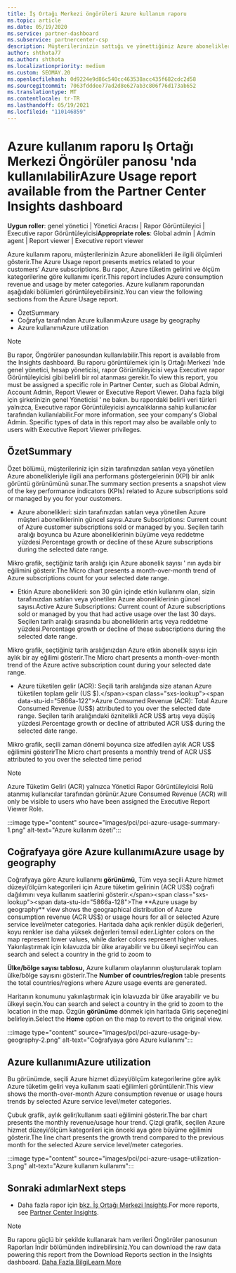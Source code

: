 ```yaml
---
title: İş Ortağı Merkezi öngörüleri Azure kullanım raporu
ms.topic: article
ms.date: 05/19/2020
ms.service: partner-dashboard
ms.subservice: partnercenter-csp
description: Müşterilerinizin sattığı ve yönettiğiniz Azure aboneliklerinin kullanımını iyileştirebileceğinizi görün.
author: shthota77
ms.author: shthota
ms.localizationpriority: medium
ms.custom: SEOMAY.20
ms.openlocfilehash: 0d9224e9d86c540cc463538acc435f682cdc2d58
ms.sourcegitcommit: 7063fdddee77ad2d8e627ab3c806f76d173ab652
ms.translationtype: MT
ms.contentlocale: tr-TR
ms.lasthandoff: 05/19/2021
ms.locfileid: "110146859"
---
```

# <a name="azure-usage-report-available-from-the-partner-center-insights-dashboard"></a><span data-ttu-id="5866a-103">Azure kullanım raporu Iş Ortağı Merkezi Öngörüler panosu 'nda kullanılabilir</span><span class="sxs-lookup"><span data-stu-id="5866a-103">Azure Usage report available from the Partner Center Insights dashboard</span></span>

<span data-ttu-id="5866a-104">**Uygun roller**: genel yönetici | Yönetici Aracısı | Rapor Görüntüleyici | Executive rapor Görüntüleyicisi</span><span class="sxs-lookup"><span data-stu-id="5866a-104">**Appropriate roles**: Global admin | Admin agent | Report viewer | Executive report viewer</span></span>

<span data-ttu-id="5866a-105">Azure kullanım raporu, müşterilerinizin Azure abonelikleri ile ilgili ölçümleri gösterir.</span><span class="sxs-lookup"><span data-stu-id="5866a-105">The Azure Usage report presents metrics related to your customers’ Azure subscriptions.</span></span> <span data-ttu-id="5866a-106">Bu rapor, Azure tüketim gelirini ve ölçüm kategorilerine göre kullanımı içerir.</span><span class="sxs-lookup"><span data-stu-id="5866a-106">This report includes Azure consumption revenue and usage by meter categories.</span></span> <span data-ttu-id="5866a-107">Azure kullanım raporundan aşağıdaki bölümleri görüntüleyebilirsiniz.</span><span class="sxs-lookup"><span data-stu-id="5866a-107">You can view the following sections from the Azure Usage report.</span></span>

- <span data-ttu-id="5866a-108">Özet</span><span class="sxs-lookup"><span data-stu-id="5866a-108">Summary</span></span>
- <span data-ttu-id="5866a-109">Coğrafya tarafından Azure kullanımı</span><span class="sxs-lookup"><span data-stu-id="5866a-109">Azure usage by geography</span></span>
- <span data-ttu-id="5866a-110">Azure kullanımı</span><span class="sxs-lookup"><span data-stu-id="5866a-110">Azure utilization</span></span>

 > [!NOTE]
 > <span data-ttu-id="5866a-111">Bu rapor, Öngörüler panosundan kullanılabilir.</span><span class="sxs-lookup"><span data-stu-id="5866a-111">This report is available from the Insights dashboard.</span></span> <span data-ttu-id="5866a-112">Bu raporu görüntülemek için Iş Ortağı Merkezi 'nde genel yönetici, hesap yöneticisi, rapor Görüntüleyicisi veya Executive rapor Görüntüleyicisi gibi belirli bir rol atanması gerekir.</span><span class="sxs-lookup"><span data-stu-id="5866a-112">To view this report, you must be assigned a specific role in Partner Center, such as Global Admin, Account Admin, Report Viewer or Executive Report Viewer.</span></span> <span data-ttu-id="5866a-113">Daha fazla bilgi için şirketinizin genel Yöneticisi ' ne bakın. bu rapordaki belirli veri türleri yalnızca, Executive rapor Görüntüleyicisi ayrıcalıklarına sahip kullanıcılar tarafından kullanılabilir.</span><span class="sxs-lookup"><span data-stu-id="5866a-113">For more information, see your company's Global Admin. Specific types of data in this report may also be available only to users with Executive Report Viewer privileges.</span></span>

## <a name="summary"></a><span data-ttu-id="5866a-114">Özet</span><span class="sxs-lookup"><span data-stu-id="5866a-114">Summary</span></span>

<span data-ttu-id="5866a-115">Özet bölümü, müşterileriniz için sizin tarafınızdan satılan veya yönetilen Azure abonelikleriyle ilgili ana performans göstergelerinin (KPI) bir anlık görüntü görünümünü sunar.</span><span class="sxs-lookup"><span data-stu-id="5866a-115">The summary section presents a snapshot view of the key performance indicators (KPIs) related to Azure subscriptions sold or managed by you for your customers.</span></span>  

- <span data-ttu-id="5866a-116">Azure abonelikleri: sizin tarafınızdan satılan veya yönetilen Azure müşteri aboneliklerinin güncel sayısı.</span><span class="sxs-lookup"><span data-stu-id="5866a-116">Azure Subscriptions: Current count of Azure customer subscriptions sold or managed by you.</span></span>
<span data-ttu-id="5866a-117">Seçilen tarih aralığı boyunca bu Azure aboneliklerinin büyüme veya reddetme yüzdesi.</span><span class="sxs-lookup"><span data-stu-id="5866a-117">Percentage growth or decline of these Azure subscriptions during the selected date range.</span></span>

<span data-ttu-id="5866a-118">Mikro grafik, seçtiğiniz tarih aralığı için Azure abonelik sayısı ' nın ayda bir eğilimini gösterir.</span><span class="sxs-lookup"><span data-stu-id="5866a-118">The Micro chart presents a month-over-month trend of Azure subscriptions count for your selected date range.</span></span>
- <span data-ttu-id="5866a-119">Etkin Azure abonelikleri: son 30 gün içinde etkin kullanımı olan, sizin tarafınızdan satılan veya yönetilen Azure aboneliklerinin güncel sayısı.</span><span class="sxs-lookup"><span data-stu-id="5866a-119">Active Azure Subscriptions: Current count of Azure subscriptions sold or managed by you that had active usage over the last 30 days.</span></span>
<span data-ttu-id="5866a-120">Seçilen tarih aralığı sırasında bu aboneliklerin artış veya reddetme yüzdesi.</span><span class="sxs-lookup"><span data-stu-id="5866a-120">Percentage growth or decline of these subscriptions during the selected date range.</span></span>

<span data-ttu-id="5866a-121">Mikro grafik, seçtiğiniz tarih aralığınızdan Azure etkin abonelik sayısı için aylık bir ay eğilimi gösterir.</span><span class="sxs-lookup"><span data-stu-id="5866a-121">The Micro chart presents a month-over-month trend of the Azure active subscription count during your selected date range.</span></span>

- <span data-ttu-id="5866a-122">Azure tüketilen gelir (ACR): Seçili tarih aralığında size atanan Azure tüketilen toplam gelir (US $).</span><span class="sxs-lookup"><span data-stu-id="5866a-122">Azure Consumed Revenue (ACR): Total Azure Consumed Revenue (US$) attributed to you over the selected date range.</span></span>
<span data-ttu-id="5866a-123">Seçilen tarih aralığındaki öznitelikli ACR US$ artış veya düşüş yüzdesi.</span><span class="sxs-lookup"><span data-stu-id="5866a-123">Percentage growth or decline of attributed ACR US$ during the selected date range.</span></span> 

<span data-ttu-id="5866a-124">Mikro grafik, seçili zaman dönemi boyunca size atfedilen aylık ACR US$ eğilimini gösterir</span><span class="sxs-lookup"><span data-stu-id="5866a-124">The Micro chart presents a monthly trend of ACR US$ attributed to you over the selected time period</span></span>


> [!NOTE]
 > <span data-ttu-id="5866a-125">Azure Tüketim Geliri (ACR) yalnızca Yönetici Rapor Görüntüleyicisi Rolü atanmış kullanıcılar tarafından görünür.</span><span class="sxs-lookup"><span data-stu-id="5866a-125">Azure Consumed Revenue (ACR) will only be visible to users who have been assigned the Executive Report Viewer Role.</span></span>

:::image type="content" source="images/pci/pci-azure-usage-summary-1.png" alt-text="Azure kullanım özeti":::

## <a name="azure-usage-by-geography"></a><span data-ttu-id="5866a-127">Coğrafyaya göre Azure kullanımı</span><span class="sxs-lookup"><span data-stu-id="5866a-127">Azure usage by geography</span></span>

<span data-ttu-id="5866a-128">Coğrafyaya göre Azure kullanımı **görünümü,** Tüm veya seçili Azure hizmet düzeyi/ölçüm kategorileri için Azure tüketim gelirinin (ACR US$) coğrafi dağılımını veya kullanım saatlerini gösterir.</span><span class="sxs-lookup"><span data-stu-id="5866a-128">The **Azure usage by geography** view shows the geographical distribution of Azure consumption revenue (ACR US$) or usage hours for all or selected Azure service level/meter categories.</span></span> <span data-ttu-id="5866a-129">Haritada daha açık renkler düşük değerleri, koyu renkler ise daha yüksek değerleri temsil eder.</span><span class="sxs-lookup"><span data-stu-id="5866a-129">Lighter colors on the map represent lower values, while darker colors represent higher values.</span></span> <span data-ttu-id="5866a-130">Yakınlaştırmak için kılavuzda bir ülke arayabilir ve bu ülkeyi seçin</span><span class="sxs-lookup"><span data-stu-id="5866a-130">You can search and select a country in the grid to zoom to</span></span> 

<span data-ttu-id="5866a-131">**Ülke/bölge sayısı tablosu,** Azure kullanım olaylarının oluşturularak toplam ülke/bölge sayısını gösterir.</span><span class="sxs-lookup"><span data-stu-id="5866a-131">The **Number of countries/region** table presents the total countries/regions where Azure usage events are generated.</span></span>

<span data-ttu-id="5866a-132">Haritanın konumunu yakınlaştırmak için kılavuzda bir ülke arayabilir ve bu ülkeyi seçin.</span><span class="sxs-lookup"><span data-stu-id="5866a-132">You can search and select a country in the grid to zoom to the location in the map.</span></span> <span data-ttu-id="5866a-133">Özgün **görünüme** dönmek için haritada Giriş seçeneğini belirleyin.</span><span class="sxs-lookup"><span data-stu-id="5866a-133">Select the **Home** option on the map to revert to the original view.</span></span>

:::image type="content" source="images/pci/pci-azure-usage-by-geography-2.png" alt-text="Coğrafyaya göre Azure kullanımı":::

## <a name="azure-utilization"></a><span data-ttu-id="5866a-135">Azure kullanımı</span><span class="sxs-lookup"><span data-stu-id="5866a-135">Azure utilization</span></span>

<span data-ttu-id="5866a-136">Bu görünümde, seçili Azure hizmet düzeyi/ölçüm kategorilerine göre aylık Azure tüketim geliri veya kullanım saati eğilimleri görüntülenir.</span><span class="sxs-lookup"><span data-stu-id="5866a-136">This view shows the month-over-month Azure consumption revenue or usage hours trends by selected Azure service level/meter categories.</span></span> 

<span data-ttu-id="5866a-137">Çubuk grafik, aylık gelir/kullanım saati eğilimini gösterir.</span><span class="sxs-lookup"><span data-stu-id="5866a-137">The bar chart presents the monthly revenue/usage hour trend.</span></span> <span data-ttu-id="5866a-138">Çizgi grafik, seçilen Azure hizmet düzeyi/ölçüm kategorileri için önceki aya göre büyüme eğilimini gösterir.</span><span class="sxs-lookup"><span data-stu-id="5866a-138">The line chart presents the growth trend compared to the previous month for the selected Azure service level/meter categories.</span></span>

:::image type="content" source="images/pci/pci-azure-usage-utilization-3.png" alt-text="Azure kullanım kullanımı":::

## <a name="next-steps"></a><span data-ttu-id="5866a-140">Sonraki adımlar</span><span class="sxs-lookup"><span data-stu-id="5866a-140">Next steps</span></span>

- <span data-ttu-id="5866a-141">Daha fazla rapor için [bkz. İş Ortağı Merkezi Insights](partner-center-insights.md).</span><span class="sxs-lookup"><span data-stu-id="5866a-141">For more reports, see [Partner Center Insights](partner-center-insights.md).</span></span>

>[!NOTE] 
> <span data-ttu-id="5866a-142">Bu raporu güçlü bir şekilde kullanarak ham verileri Öngörüler panosunun Raporları İndir bölümünden indirebilirsiniz.</span><span class="sxs-lookup"><span data-stu-id="5866a-142">You can download the raw data powering this report from the Download Reports section in the Insights dashboard.</span></span> [<span data-ttu-id="5866a-143">Daha Fazla Bilgi</span><span class="sxs-lookup"><span data-stu-id="5866a-143">Learn More</span></span>](pci-download-reports.md) 
